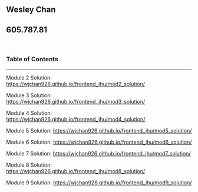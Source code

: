 ## Wesley Chan

## 605.787.81

<br/>

### Table of Contents

---

Module 2 Solution: https://wjchan926.github.io/frontend_jhu/mod2_solution/

Module 3 Solution: https://wjchan926.github.io/frontend_jhu/mod3_solution/

Module 4 Solution: https://wjchan926.github.io/frontend_jhu/mod4_solution/

Module 5 Solution: https://wjchan926.github.io/frontend_jhu/mod5_solution/

Module 6 Solution: https://wjchan926.github.io/frontend_jhu/mod6_solution/

Module 7 Solution: https://wjchan926.github.io/frontend_jhu/mod7_solution/

Module 8 Solution: https://wjchan926.github.io/frontend_jhu/mod8_solution/

Module 9 Solution: https://wjchan926.github.io/frontend_jhu/mod9_solution/
